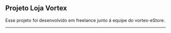 ## Projeto Loja Vortex

Esse projeto foi desenvolvido em freelance junto á equipe do vortex-eStore.

---

